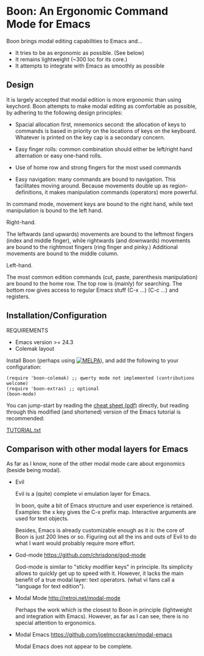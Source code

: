 Boon: An Ergonomic Command Mode for Emacs
==========================================

Boon brings modal editing capabilities to Emacs and...

- It tries to be as ergonomic as possible. (See below)
- It remains lightweight (~300 loc for its core.)
- It attempts to integrate with Emacs as smoothly as possible


Design
------

It is largely accepted that modal edition is more ergonomic than using
keychord.  Boon attempts to make modal editing as comfortable as
possible, by adhering to the following design principles:

- Spacial allocation first, mnemonics second: the allocation of keys
  to commands is based in priority on the locations of keys on the
  keyboard. Whatever is printed on the key cap is a secondary concern.

- Easy finger rolls: common combination should either be left/right
  hand alternation or easy one-hand rolls.

- Use of home row and strong fingers for the most used commands

- Easy navigation: many commands are bound to navigation. This
  facilitates moving around. Because movements double up as
  region-definitions, it makes manipulation commands (operators) more
  powerful.

In command mode, movement keys are bound to the right hand, while text
manipulation is bound to the left hand.


Right-hand.

The leftwards (and upwards) movements are bound to the leftmost
fingers (index and middle finger), while rightwards (and downwards)
movements are bound to the rightmost fingers (ring finger and pinky.)
Additional movements are bound to the middle column.

Left-hand.

The most common edition commands (cut, paste, parenthesis
manipulation) are bound to the home row. The top row is (mainly) for
searching. The bottom row gives access to regular Emacs stuff (C-x
...) (C-c ...) and registers.

Installation/Configuration
--------------------------

REQUIREMENTS
- Emacs version >= 24.3
- Colemak layout

Install Boon (perhaps using
[![MELPA](http://melpa.org/packages/boon-badge.svg)](http://melpa.org/#/boon)),
and add the following to your configuration:

    (require 'boon-colemak) ;; qwerty mode not implemented (contributions welcome)
    (require 'boon-extras) ;; optional
    (boon-mode)

You can jump-start by reading the
[cheat sheet (pdf)](cheat-sheet.pdf) directly, but reading
through this modified (and shortened) version of the Emacs tutorial is
recommended:

[TUTORIAL.txt](TUTORIAL.txt)

Comparison with other modal layers for Emacs
---------------------------------------------

As far as I know, none of the other modal mode care about ergonomics
(beside being modal).

- Evil

  Evil is a (quite) complete vi emulation layer for Emacs.

  In boon, quite a bit of Emacs structure and user experience is
  retained. Examples: the x key gives the C-x prefix map.
  Interactive arguments are used for text objects.

  Besides, Emacs is already customizable enough as it is: the core of
  Boon is just 200 lines or so. Figuring out all the ins and outs of
  Evil to do what I want would probably require more effort.

- God-mode https://github.com/chrisdone/god-mode

  God-mode is similar to "sticky modifier keys" in principle. Its
  simplicity allows to quickly get up to speed with it. However, it
  lacks the main benefit of a true modal layer: text operators. (what
  vi fans call a "language for text edition").

- Modal Mode http://retroj.net/modal-mode

  Perhaps the work which is the closest to Boon in principle
  (lightweight and integration with Emacs). However, as far as I can
  see, there is no special attention to ergonomics.

- Modal Emacs https://github.com/joelmccracken/modal-emacs

  Modal Emacs does not appear to be complete.
